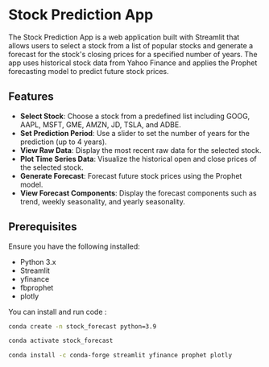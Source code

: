 # Stock Prediction App

The Stock Prediction App is a web application built with Streamlit that allows users to select a stock from a list of popular stocks and generate a forecast for the stock's closing prices for a specified number of years. The app uses historical stock data from Yahoo Finance and applies the Prophet forecasting model to predict future stock prices.

## Features

- **Select Stock**: Choose a stock from a predefined list including GOOG, AAPL, MSFT, GME, AMZN, JD, TSLA, and ADBE.
- **Set Prediction Period**: Use a slider to set the number of years for the prediction (up to 4 years).
- **View Raw Data**: Display the most recent raw data for the selected stock.
- **Plot Time Series Data**: Visualize the historical open and close prices of the selected stock.
- **Generate Forecast**: Forecast future stock prices using the Prophet model.
- **View Forecast Components**: Display the forecast components such as trend, weekly seasonality, and yearly seasonality.

## Prerequisites

Ensure you have the following installed:

- Python 3.x
- Streamlit
- yfinance
- fbprophet
- plotly

You can install and run code :

```bash
conda create -n stock_forecast python=3.9

conda activate stock_forecast

conda install -c conda-forge streamlit yfinance prophet plotly
